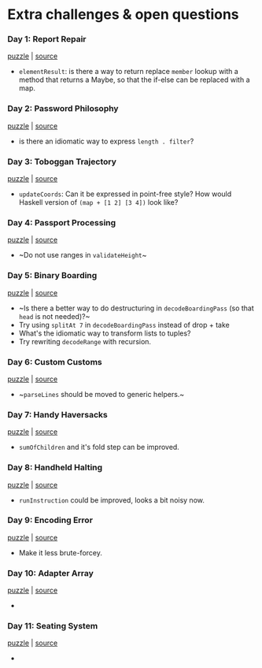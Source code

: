 # Extra challenges & open questions

### Day 1: Report Repair

[puzzle](https://adventofcode.com/2020/day/1) | [source](/src/Day1.hs)

* `elementResult`: is there a way to return replace `member` lookup with a
  method that returns a Maybe, so that the if-else can be replaced with a map.

### Day 2: Password Philosophy

[puzzle](https://adventofcode.com/2020/day/2) | [source](/src/Day2.hs)

* is there an idiomatic way to express `length . filter`?

### Day 3: Toboggan Trajectory

[puzzle](https://adventofcode.com/2020/day/3) | [source](/src/Day3.hs)

* `updateCoords`:  Can it be expressed in point-free style? How would Haskell
  version of `(map + [1 2] [3 4])` look like?

### Day 4: Passport Processing

[puzzle](https://adventofcode.com/2020/day/4) | [source](/src/Day4.hs)

* ~Do not use ranges in `validateHeight`~

### Day 5: Binary Boarding

[puzzle](https://adventofcode.com/2020/day/5) | [source](/src/Day5.hs)

* ~Is there a better way to do destructuring in `decodeBoardingPass` (so that
  `head` is not needed)?~
* Try using `splitAt 7` in `decodeBoardingPass` instead of drop + take
* What's the idiomatic way to transform lists to tuples?
* Try rewriting `decodeRange` with recursion.

### Day 6: Custom Customs

[puzzle](https://adventofcode.com/2020/day/6) | [source](/src/Day6.hs)

* ~`parseLines` should be moved to generic helpers.~

### Day 7: Handy Haversacks

[puzzle](https://adventofcode.com/2020/day/7) | [source](/src/Day7.hs)

* `sumOfChildren` and it's fold step can be improved.

### Day 8: Handheld Halting

[puzzle](https://adventofcode.com/2020/day/8) | [source](/src/Day8.hs)

* `runInstruction` could be improved, looks a bit noisy now.

### Day 9: Encoding Error

[puzzle](https://adventofcode.com/2020/day/9) | [source](/src/Day9.hs)

* Make it less brute-forcey.

### Day 10: Adapter Array

[puzzle](https://adventofcode.com/2020/day/10) | [source](/src/Day10.hs)

*

### Day 11: Seating System

[puzzle](https://adventofcode.com/2020/day/11) | [source](/src/Day11.hs)

*

